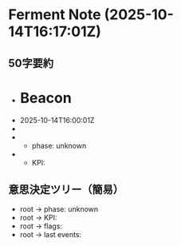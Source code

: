 # Ferment Note (2025-10-14T16:17:01Z)

## 50字要約
- # Beacon
- 2025-10-14T16:00:01Z
- 
- - phase: unknown
- - KPI:

## 意思決定ツリー（簡易）
- root -> phase: unknown
- root -> KPI:
- root -> flags:
- root -> last events:
